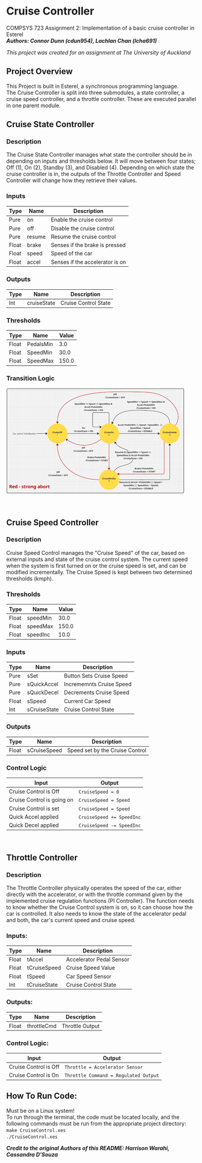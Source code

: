 # Cruise Controller

COMPSYS 723 Assignment 2: Implementation of a basic cruise controller in Esterel\
**_Authors: Connor Dunn (cdun954), Lachlan Chan (lcha691)_**

_This project was created for an assignment at The University of Auckland_

## Project Overview

This Project is built in Esterel, a synchronous programming language.\
The Cruise Controller is split into three submodules, a state controller, a cruise speed controller, and a throttle controller. These are executed parallel in one parent module.

## Cruise State Controller

### Description

The Cruise State Controller manages what state the controller should be in depending on inputs and thresholds below. It will move between four states; Off (1), On (2), Standby (3), and Disabled (4). Depending on which state the cruise controller is in, the outputs of the Throttle Controller and Speed Controller will change how they retrieve their values.

### Inputs

| Type  | Name   | Description                     |
| ----- | ------ | ------------------------------- |
| Pure  | on     | Enable the cruise control       |
| Pure  | off    | Disable the cruise control      |
| Pure  | resume | Resume the cruise control       |
| Float | brake  | Senses if the brake is pressed  |
| Float | speed  | Speed of the car                |
| Float | accel  | Senses if the accelerator is on |

### Outputs

| Type | Name        | Description          |
| ---- | ----------- | -------------------- |
| Int  | cruiseState | Cruise Control State |

### Thresholds

| Type  | Name      | Value |
| ----- | --------- | ----- |
| Float | PedalsMin | 3.0   |
| Float | SpeedMin  | 30.0  |
| Float | SpeedMax  | 150.0 |

### Transition Logic

![alt text](image.png)
<br/>

<br/>

## Cruise Speed Controller

### Description

Cruise Speed Control manages the "Cruise Speed" of the car, based on external inputs and state of the cruise control system. The current speed when the system is first turned on or the cruise speed is set, and can be modified incrementally. The Cruise Speed is kept between two determined thresholds (kmph).

### Thresholds

| Type  | Name     | Value |
| ----- | -------- | ----- |
| Float | speedMin | 30.0  |
| Float | speedMax | 150.0 |
| Float | speedInc | 10.0  |

### Inputs

| Type  | Name         | Description              |
| ----- | ------------ | ------------------------ |
| Pure  | sSet         | Button Sets Cruise Speed |
| Pure  | sQuickAccel  | Incrememnts Cruise Speed |
| Pure  | sQuickDecel  | Decrements Cruise Speed  |
| Float | sSpeed       | Current Car Speed        |
| Int   | sCruiseState | Cruise Control State     |

### Outputs

| Type  | Name         | Description                     |
| ----- | ------------ | ------------------------------- |
| Float | sCruiseSpeed | Speed set by the Cruise Control |

### Control Logic

| Input                      | Output                    |
| -------------------------- | ------------------------- |
| Cruise Control is Off      | `CruiseSpeed = 0`         |
| Cruise Control is going on | `CruiseSpeed = Speed`     |
| Cruise Control is set      | `CruiseSpeed = Speed`     |
| Quick Accel applied        | `CruiseSpeed += SpeedInc` |
| Quick Decel applied        | `CruiseSpeed -= SpeedInc` |

<br/>

## Throttle Controller

### Description

The Throttle Controller physically operates the speed of the car, either directly with the accelerator, or with the throttle command given by the implemented cruise regulation functions (PI Controller). The function needs to know whether the Cruise Control system is on, so it can choose how the car is controlled. It also needs to know the state of the accelerator pedal and both, the car's current speed and cruise speed.

### Inputs:

| Type  | Name         | Description              |
| ----- | ------------ | ------------------------ |
| Float | tAccel       | Accelerator Pedal Sensor |
| Float | tCruiseSpeed | Cruise Speed Value       |
| Float | tSpeed       | Car Speed Sensor         |
| Int   | tCruiseState | Cruise Control State     |

### Outputs:

| Type  | Name        | Description     |
| ----- | ----------- | --------------- |
| Float | throttleCmd | Throttle Output |

### Control Logic:

| Input                 | Output                                |
| --------------------- | ------------------------------------- |
| Cruise Control is Off | `Throttle = Accelerator Sensor`       |
| Cruise Control is On  | `Throttle Command = Regulated Output` |

## How To Run Code:

Must be on a Linux system!\
To run through the terminal, the code must be located locally, and the following commands must be run from the appropriate project directory:\
`make CruiseControl.xes`\
`./CruiseControl.xes`

**_Credit to the original Authors of this README: Harrison Warahi, Cassandra D'Souza_**